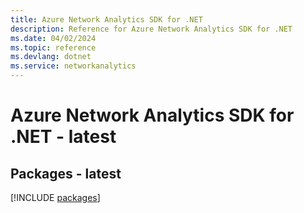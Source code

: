```yaml
---
title: Azure Network Analytics SDK for .NET
description: Reference for Azure Network Analytics SDK for .NET
ms.date: 04/02/2024
ms.topic: reference
ms.devlang: dotnet
ms.service: networkanalytics
---
```

# Azure Network Analytics SDK for .NET - latest
## Packages - latest
[!INCLUDE [packages](network-analytics-index.md)]